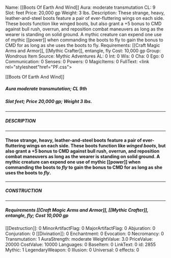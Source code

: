 Name: [[Boots Of Earth And Wind]]
Aura: moderate transmutation
CL: 9
Slot: feet
Price: 20,000 gp
Weight: 3 lbs.
Description: These strange, heavy, leather-and-steel boots feature a pair of ever-fluttering wings on each side. These boots function like winged boots, but also grant a +5 bonus to CMD against bull rush, overrun, and reposition combat maneuvers as long as the wearer is standing on solid ground. A mythic creature can expend one use of mythic [[power]] when commanding the boots to fly to gain the bonus to CMD for as long as she uses the boots to fly.
Requirements: [[Craft Magic Arms and Armor]], [[Mythic Crafter]], entangle, fly
Cost: 10,000 gp
Group: Wondrous Item
Source: Mythic Adventures
AL: 0
Int: 0
Wis: 0
Cha: 0
Ego: 0
Communication: 0
Senses: 0
Powers: 0
MagicItems: 0
FullText: <link rel="stylesheet"href="PF.css"><div class="heading"><p class="alignleft">[[Boots Of Earth And Wind]]</p><div style="clear: both;"></div></div><div><h5><b>Aura </b>moderate transmutation; <b>CL </b>9th</h5><h5><b>Slot </b>feet; <b>Price </b>20,000 gp; <b>Weight </b>3 lbs.</h5></div><hr/><div><h5><b>DESCRIPTION</b></h5></div><hr/><div><h4><p>These strange, heavy, leather-and-steel boots feature a pair of ever-fluttering wings on each side. These boots function like <i>winged boots</i>, but also grant a +5 bonus to CMD against bull rush, overrun, and reposition combat maneuvers as long as the wearer is standing on solid ground. A mythic creature can expend one use of mythic [[power]] when commanding the boots to <i>fly</i> to gain the bonus to CMD for as long as she uses the boots to <i>fly</i>.</p></h4></div><hr/><div><h5><b>CONSTRUCTION</b></h5></div><hr/><div><h5><b>Requirements </b>[[Craft Magic Arms and Armor]], [[Mythic Crafter]], <i>entangle</i>, <i>fly</i>; <b>Cost </b>10,000 gp</h5></div>
[[Destruction]]: 0
MinorArtifactFlag: 0
MajorArtifactFlag: 0
Abjuration: 0
Conjuration: 0
[[Divination]]: 0
Enchantment: 0
Evocation: 0
Necromancy: 0
Transmutation: 1
AuraStrength: moderate
WeightValue: 3.0
PriceValue: 20000
CostValue: 10000
Languages: 0
BaseItem: 0
LinkText: 0
id: 2855
Mythic: 1
LegendaryWeapon: 0
Illusion: 0
Universal: 0
effects: 0
